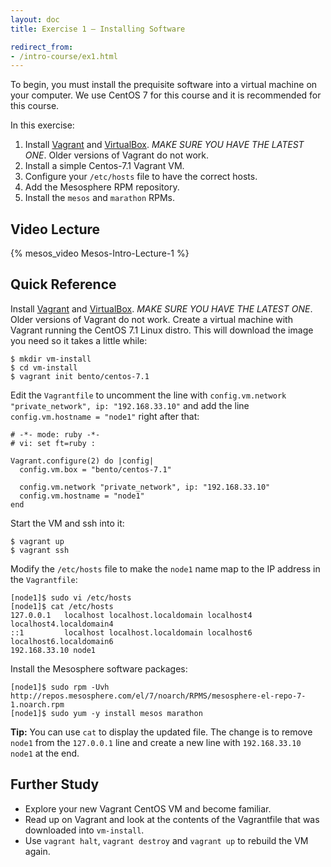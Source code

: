 ```yaml
---
layout: doc
title: Exercise 1 – Installing Software

redirect_from:
- /intro-course/ex1.html
---
```


To begin, you must install the prequisite software into a virtual machine on your computer.  We use CentOS 7 for this course and it is recommended for this course.

In this exercise:

1. Install [Vagrant](https://www.vagrantup.com/) and [VirtualBox](https://www.virtualbox.org/). *MAKE SURE YOU HAVE THE LATEST ONE*. Older versions of Vagrant do not work.
2. Install a simple Centos-7.1 Vagrant VM.
3. Configure your ``/etc/hosts`` file to have the correct hosts.
4. Add the Mesosphere RPM repository.
5. Install the ``mesos`` and ``marathon`` RPMs.


Video Lecture
-------------


{% mesos_video Mesos-Intro-Lecture-1 %}


Quick Reference
---------------

Install [Vagrant](https://www.vagrantup.com/) and [VirtualBox](https://www.virtualbox.org/). *MAKE SURE YOU HAVE THE LATEST ONE*. Older versions of Vagrant do not work.
Create a virtual machine with Vagrant running the CentOS 7.1 Linux distro. This will download the image you need so it takes a little while:

```
$ mkdir vm-install
$ cd vm-install
$ vagrant init bento/centos-7.1
```

Edit the ``Vagrantfile`` to uncomment the line with ``config.vm.network "private_network", ip: "192.168.33.10"`` and add the line ``config.vm.hostname = "node1"`` right after that:

```
# -*- mode: ruby -*-
# vi: set ft=ruby :

Vagrant.configure(2) do |config|
  config.vm.box = "bento/centos-7.1"

  config.vm.network "private_network", ip: "192.168.33.10"
  config.vm.hostname = "node1"
end
```

Start the VM and ssh into it:

```
$ vagrant up
$ vagrant ssh
```

Modify the ``/etc/hosts`` file to make the ``node1`` name map to the IP address in the ``Vagrantfile``:

```
[node1]$ sudo vi /etc/hosts
[node1]$ cat /etc/hosts
127.0.0.1   localhost localhost.localdomain localhost4 localhost4.localdomain4
::1         localhost localhost.localdomain localhost6 localhost6.localdomain6
192.168.33.10 node1
```

Install the Mesosphere software packages:

```
[node1]$ sudo rpm -Uvh http://repos.mesosphere.com/el/7/noarch/RPMS/mesosphere-el-repo-7-1.noarch.rpm
[node1]$ sudo yum -y install mesos marathon
```

**Tip:** You can use ``cat`` to display the updated file.  The change is to remove ``node1`` from the ``127.0.0.1`` line and create a new line with ``192.168.33.10 node1`` at the end.

Further Study
-------------

* Explore your new Vagrant CentOS VM and become familiar.
* Read up on Vagrant and look at the contents of the Vagrantfile that was downloaded into ``vm-install``.
* Use ``vagrant halt``, ``vagrant destroy`` and ``vagrant up`` to rebuild the VM again.
